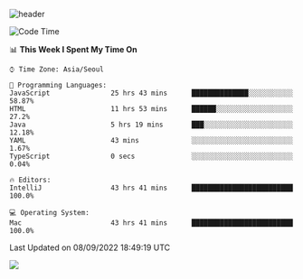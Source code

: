 ![header](https://capsule-render.vercel.app/api?type=Egg&color=timeAuto&height=300&section=header&text=PoPo&fontSize=90&animation=fadeIn)

  <!--START_SECTION:waka-->
![Code Time](http://img.shields.io/badge/Code%20Time-122%20hrs%2052%20mins-blue)

📊 **This Week I Spent My Time On** 

```text
⌚︎ Time Zone: Asia/Seoul

💬 Programming Languages: 
JavaScript               25 hrs 43 mins      ██████████████░░░░░░░░░░░   58.87% 
HTML                     11 hrs 53 mins      ██████░░░░░░░░░░░░░░░░░░░   27.2% 
Java                     5 hrs 19 mins       ███░░░░░░░░░░░░░░░░░░░░░░   12.18% 
YAML                     43 mins             ░░░░░░░░░░░░░░░░░░░░░░░░░   1.67% 
TypeScript               0 secs              ░░░░░░░░░░░░░░░░░░░░░░░░░   0.04%

🔥 Editors: 
IntelliJ                 43 hrs 41 mins      █████████████████████████   100.0%

💻 Operating System: 
Mac                      43 hrs 41 mins      █████████████████████████   100.0%

```


 Last Updated on 08/09/2022 18:49:19 UTC
<!--END_SECTION:waka-->



<img src="https://capsule-render.vercel.app/api?type=Egg&color=timeAuto&height=300&section=footer&text=PoPo&fontSize=90&animation=fadeIn&reversal=true" />
